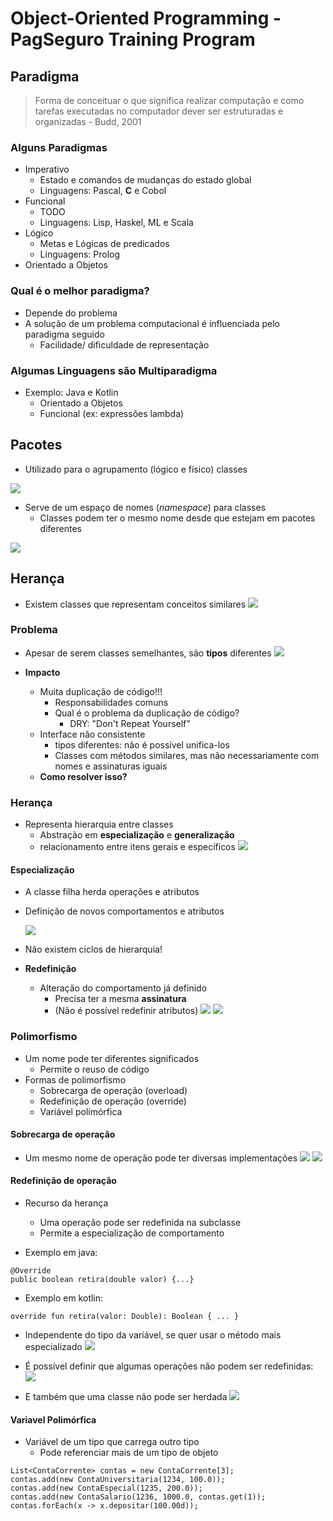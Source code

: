 # Object-Oriented Programming - PagSeguro Training Program
## Paradigma
> Forma de conceituar o que significa realizar computação e como tarefas executadas no computador dever ser estruturadas e organizadas
> \- Budd, 2001

### Alguns Paradigmas
- Imperativo
  - Estado e comandos de mudanças do estado global
  - Linguagens: Pascal, **C** e Cobol
- Funcional
  - TODO
  - Linguagens: Lisp, Haskel, ML e Scala
- Lógico
  - Metas e Lógicas de predicados
  - Linguagens: Prolog
- Orientado a Objetos


### Qual é o melhor paradigma?
- Depende do problema
- A solução de um problema computacional é influenciada pelo paradigma seguido
  - Facilidade/ dificuldade de representação
  
### Algumas Linguagens são Multiparadigma
- Exemplo: Java e Kotlin
  - Orientado a Objetos
  - Funcional (ex: expressões lambda)


## Pacotes
- Utilizado para o agrupamento (lógico e físico) classes

![](./resources/package-1.png)


- Serve de um espaço de nomes (*namespace*) para classes
    - Classes podem ter o mesmo nome desde que estejam em pacotes diferentes 

![](./resources/package-2.png)

## Herança
- Existem classes que representam conceitos similares
    ![](./resources/inheritance.png)

### Problema
- Apesar de serem classes semelhantes, são **tipos** diferentes
![](inheritance-problem.png)

- **Impacto**
    - Muita duplicação de código!!!
        - Responsabilidades comuns
        - Qual é o problema da duplicação de código?
            - DRY: "Don't Repeat Yourself"
    - Interface não consistente
        -  tipos diferentes: não é possível unifica-los
        -  Classes com métodos similares, mas não necessariamente com nomes e assinaturas iguais
    -  **Como resolver isso?**

### Herança
- Representa hierarquia entre classes
    - Abstração em **especialização** e **generalização**
    - relacionamento entre itens gerais e específicos
    ![](./resources/inheritance-accounts.png)

#### Especialização
- A classe filha herda operações e atributos
- Definição de novos comportamentos e atributos

  ![](./resources/inheritance-specialization.png)

- Não existem ciclos de hierarquia!
- **Redefinição**
    - Alteração do comportamento já definido
        - Precisa ter a mesma **assinatura**
        - (Não é possível redefinir atributos)
        ![](./resources/inheritance-specialization-override-behavior.png)
        ![](./resources/inheritance-specialization-override-behavior-example.png)


### Polimorfismo
- Um nome pode ter diferentes significados
    - Permite o reuso de código
- Formas de polimorfismo
    - Sobrecarga de operação (overload)
    - Redefinição de operação (override)
    - Variável polimórfica

#### Sobrecarga de operação
- Um mesmo nome de operação pode ter diversas implementações
![](./resources/polymorphism-overload.png)
![](./resources/polymorphism-overload-example.png)

#### Redefinição de operação 
- Recurso da herança 
    - Uma operação pode ser redefinida na subclasse
    - Permite a especialização de comportamento

- Exemplo em java:
``` 
@Override
public boolean retira(double valor) {...}
```

- Exemplo em kotlin:
``` 
override fun retira(valor: Double): Boolean { ... }
```

- Independente do tipo da variável, se quer usar o método mais especializado
![](./resources/polymorphism-override.png)

- É possível definir que algumas operações não podem ser redefinidas:
![](./resources/polymorphism--not-allow-override.png)

- E também que uma classe não pode ser herdada
![](./resources/inheritance-not-allowed.png)

#### Variavel Polimórfica
- Variável de um tipo que carrega outro tipo
    - Pode referenciar mais de um tipo de objeto

```
List<ContaCorrente> contas = new ContaCorrente[3];
contas.add(new ContaUniversitaria(1234, 100.0));
contas.add(new ContaEspecial(1235, 200.0));
contas.add(new ContaSalario(1236, 1000.0, contas.get(1));
contas.forEach(x -> x.depositar(100.00d));
```